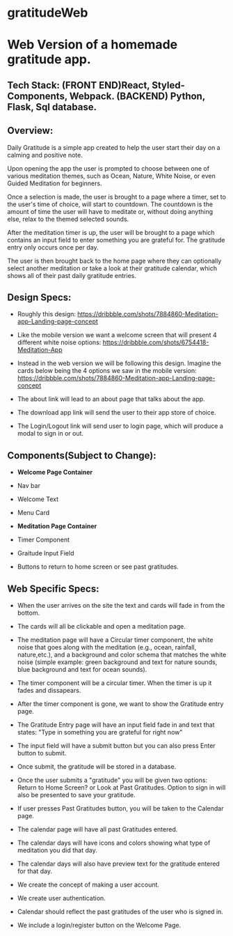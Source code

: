 # gratitudeWeb

# Web Version of a homemade gratitude app.

## Tech Stack: (FRONT END)React, Styled-Components, Webpack. (BACKEND) Python, Flask, Sql database.

## Overview:
Daily Gratitude is a simple app created to help the user start their day on a calming and positive note.

Upon opening the app the user is prompted to choose between one of various meditation themes, such as Ocean, Nature, White Noise, or even Guided Meditation for beginners.

Once a selection is made, the user is brought to a page where a timer, set to the user's time of choice, will start to countdown. The countdown is the amount of time the user will have to meditate or, without doing anything else, relax to the themed selected sounds.

After the meditation timer is up, the user will be brought to a page which contains an input field to enter something you are grateful for. The gratitude entry only occurs once per day.

The user is then brought back to the home page where they can optionally select another meditation or take a look at their gratitude calendar, which shows all of their past daily gratitude entries.

## Design Specs:
* Roughly this design: https://dribbble.com/shots/7884860-Meditation-app-Landing-page-concept

* Like the mobile version we want a welcome screen that will present 4 different white noise options: https://dribbble.com/shots/6754418-Meditation-App
* Instead in the web version we will be following this design. Imagine the cards below being the 4 options we saw in the mobile version: https://dribbble.com/shots/7884860-Meditation-app-Landing-page-concept
* The about link will lead to an about page that talks about the app.
* The download app link will send the user to their app store of choice. 
* The Login/Logout link will send user to login page, which will produce a modal to sign in or out.

## Components(Subject to Change):
* **Welcome Page Container**
* Nav bar
* Welcome Text
* Menu Card

* **Meditation Page Container**
* Timer Component
* Graitude Input Field

* Buttons to return to home screen or see past gratitudes.


## Web Specific Specs:
* When the user arrives on the site the text and cards will fade in from the bottom.
* The cards will all be clickable and open a meditation page.
* The meditation page will have a Circular timer component, the white noise that goes along with the meditation (e.g., ocean, rainfall, nature,etc.), and a background and color schema that matches the white noise (simple example: green background and text for nature sounds, blue background and text for ocean sounds).
* The timer component will be a circular timer. When the timer is up it fades and dissapears.
* After the timer component is gone, we want to show the Gratitude entry page.
* The Gratitude Entry page will have an input field fade in and text that states: "Type in something you are grateful for right now"
* The input field will have a submit button but you can also press Enter button to submit.
* Once submit, the gratitude will be stored in a database.
* Once the user submits a "gratitude" you will be given two options: Return to Home Screen? or Look at Past Gratitudes. Option to sign in will also be presented to save your gratitude.

* If user presses Past Gratitudes button, you will be taken to the Calendar page.
* The calendar page will have all past Gratitudes entered.
* The calendar days will have icons and colors showing what type of meditation you did that day.
* The calendar days will also have preview text for the gratitude entered for that day.

* We create the concept of making a user account.
* We create user authentication.
* Calendar should reflect the past gratitudes of the user who is signed in.
* We include a login/register button on the Welcome Page.








